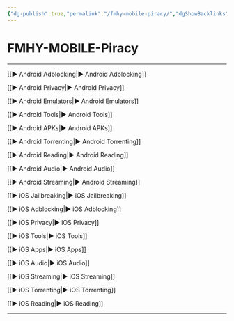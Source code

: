 ```yaml
---
{"dg-publish":true,"permalink":"/fmhy-mobile-piracy/","dgShowBacklinks":true,"dgShowLocalGraph":true}
---
```



# FMHY-MOBILE-Piracy

---

[[► Android Adblocking|► Android Adblocking]]

[[► Android Privacy|► Android Privacy]]

[[► Android Emulators|► Android Emulators]]

[[► Android Tools|► Android Tools]]

[[► Android APKs|► Android APKs]]

[[► Android Torrenting|► Android Torrenting]]

[[► Android Reading|► Android Reading]]

[[► Android Audio|► Android Audio]]

[[► Android Streaming|► Android Streaming]]

[[► iOS Jailbreaking|► iOS Jailbreaking]]

[[► iOS Adblocking|► iOS Adblocking]]

[[► iOS Privacy|► iOS Privacy]]

[[► iOS Tools|► iOS Tools]]

[[► iOS Apps|► iOS Apps]]

[[► iOS Audio|► iOS Audio]]

[[► iOS Streaming|► iOS Streaming]]

[[► iOS Torrenting|► iOS Torrenting]]

[[► iOS Reading|► iOS Reading]]

---